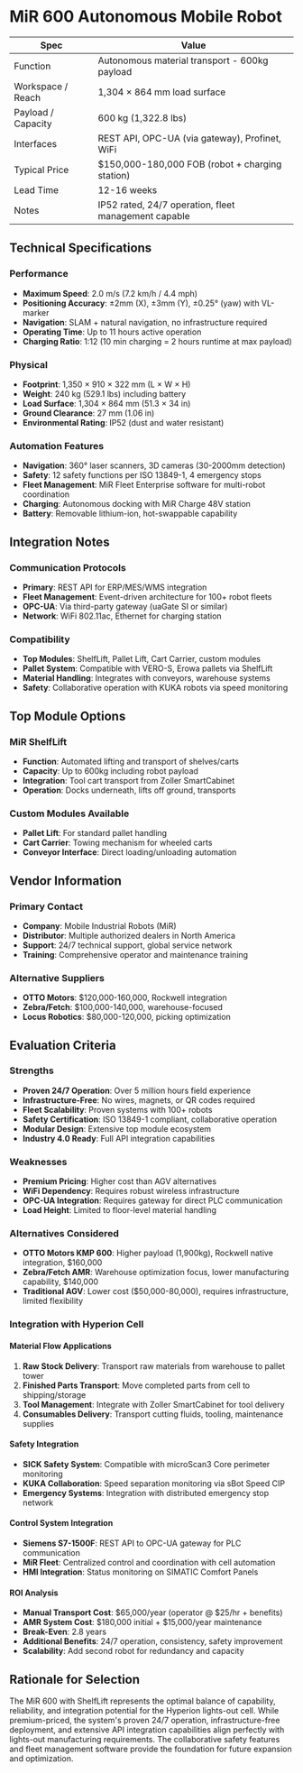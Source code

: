 # MiR 600 Autonomous Mobile Robot

| Spec                  | Value |
|-----------------------|-------|
| Function              | Autonomous material transport - 600kg payload |
| Workspace / Reach     | 1,304 × 864 mm load surface |
| Payload / Capacity    | 600 kg (1,322.8 lbs) |
| Interfaces            | REST API, OPC-UA (via gateway), Profinet, WiFi |
| Typical Price         | $150,000-180,000 FOB (robot + charging station) |
| Lead Time             | 12-16 weeks |
| Notes                 | IP52 rated, 24/7 operation, fleet management capable |

## Technical Specifications

### Performance
- **Maximum Speed**: 2.0 m/s (7.2 km/h / 4.4 mph)
- **Positioning Accuracy**: ±2mm (X), ±3mm (Y), ±0.25° (yaw) with VL-marker
- **Navigation**: SLAM + natural navigation, no infrastructure required
- **Operating Time**: Up to 11 hours active operation
- **Charging Ratio**: 1:12 (10 min charging = 2 hours runtime at max payload)

### Physical
- **Footprint**: 1,350 × 910 × 322 mm (L × W × H)
- **Weight**: 240 kg (529.1 lbs) including battery
- **Load Surface**: 1,304 × 864 mm (51.3 × 34 in)
- **Ground Clearance**: 27 mm (1.06 in)
- **Environmental Rating**: IP52 (dust and water resistant)

### Automation Features
- **Navigation**: 360° laser scanners, 3D cameras (30-2000mm detection)
- **Safety**: 12 safety functions per ISO 13849-1, 4 emergency stops
- **Fleet Management**: MiR Fleet Enterprise software for multi-robot coordination
- **Charging**: Autonomous docking with MiR Charge 48V station
- **Battery**: Removable lithium-ion, hot-swappable capability

## Integration Notes

### Communication Protocols
- **Primary**: REST API for ERP/MES/WMS integration
- **Fleet Management**: Event-driven architecture for 100+ robot fleets
- **OPC-UA**: Via third-party gateway (uaGate SI or similar)
- **Network**: WiFi 802.11ac, Ethernet for charging station

### Compatibility
- **Top Modules**: ShelfLift, Pallet Lift, Cart Carrier, custom modules
- **Pallet System**: Compatible with VERO-S, Erowa pallets via ShelfLift
- **Material Handling**: Integrates with conveyors, warehouse systems
- **Safety**: Collaborative operation with KUKA robots via speed monitoring

## Top Module Options

### MiR ShelfLift
- **Function**: Automated lifting and transport of shelves/carts
- **Capacity**: Up to 600kg including robot payload
- **Integration**: Tool cart transport from Zoller SmartCabinet
- **Operation**: Docks underneath, lifts off ground, transports

### Custom Modules Available
- **Pallet Lift**: For standard pallet handling
- **Cart Carrier**: Towing mechanism for wheeled carts
- **Conveyor Interface**: Direct loading/unloading automation

## Vendor Information

### Primary Contact
- **Company**: Mobile Industrial Robots (MiR)
- **Distributor**: Multiple authorized dealers in North America
- **Support**: 24/7 technical support, global service network
- **Training**: Comprehensive operator and maintenance training

### Alternative Suppliers
- **OTTO Motors**: $120,000-160,000, Rockwell integration
- **Zebra/Fetch**: $100,000-140,000, warehouse-focused
- **Locus Robotics**: $80,000-120,000, picking optimization

## Evaluation Criteria

### Strengths
- **Proven 24/7 Operation**: Over 5 million hours field experience
- **Infrastructure-Free**: No wires, magnets, or QR codes required
- **Fleet Scalability**: Proven systems with 100+ robots
- **Safety Certification**: ISO 13849-1 compliant, collaborative operation
- **Modular Design**: Extensive top module ecosystem
- **Industry 4.0 Ready**: Full API integration capabilities

### Weaknesses
- **Premium Pricing**: Higher cost than AGV alternatives
- **WiFi Dependency**: Requires robust wireless infrastructure
- **OPC-UA Integration**: Requires gateway for direct PLC communication
- **Load Height**: Limited to floor-level material handling

### Alternatives Considered
- **OTTO Motors KMP 600**: Higher payload (1,900kg), Rockwell native integration, $160,000
- **Zebra/Fetch AMR**: Warehouse optimization focus, lower manufacturing capability, $140,000
- **Traditional AGV**: Lower cost ($50,000-80,000), requires infrastructure, limited flexibility

### Integration with Hyperion Cell

#### Material Flow Applications
1. **Raw Stock Delivery**: Transport raw materials from warehouse to pallet tower
2. **Finished Parts Transport**: Move completed parts from cell to shipping/storage
3. **Tool Management**: Integrate with Zoller SmartCabinet for tool delivery
4. **Consumables Delivery**: Transport cutting fluids, tooling, maintenance supplies

#### Safety Integration
- **SICK Safety System**: Compatible with microScan3 Core perimeter monitoring
- **KUKA Collaboration**: Speed separation monitoring via sBot Speed CIP
- **Emergency Systems**: Integration with distributed emergency stop network

#### Control System Integration
- **Siemens S7-1500F**: REST API to OPC-UA gateway for PLC communication
- **MiR Fleet**: Centralized control and coordination with cell automation
- **HMI Integration**: Status monitoring on SIMATIC Comfort Panels

#### ROI Analysis
- **Manual Transport Cost**: $65,000/year (operator @ $25/hr + benefits)
- **AMR System Cost**: $180,000 initial + $15,000/year maintenance
- **Break-Even**: 2.8 years
- **Additional Benefits**: 24/7 operation, consistency, safety improvement
- **Scalability**: Add second robot for redundancy and capacity

## Rationale for Selection

The MiR 600 with ShelfLift represents the optimal balance of capability, reliability, and integration potential for the Hyperion lights-out cell. While premium-priced, the system's proven 24/7 operation, infrastructure-free deployment, and extensive API integration capabilities align perfectly with lights-out manufacturing requirements. The collaborative safety features and fleet management software provide the foundation for future expansion and optimization.